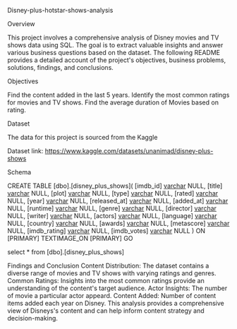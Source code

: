  Disney-plus-hotstar-shows-analysis

 Overview

 This project involves a comprehensive analysis of Disney movies and TV shows data using SQL. The goal is to extract valuable insights and answer various business questions based on the 
 dataset. The following README provides a detailed account of the project's objectives, business problems, solutions, findings, and conclusions.

Objectives

Find the content added in the last 5 years.
Identify the most common ratings for movies and TV shows.
Find the average duration of Movies based on rating.

Dataset

The data for this project is sourced from the Kaggle

Dataset link: https://www.kaggle.com/datasets/unanimad/disney-plus-shows

Schema

CREATE TABLE [dbo].[disney_plus_shows](
	[imdb_id] [varchar](max) NULL,
	[title] [varchar](max) NULL,
	[plot] [varchar](max) NULL,
	[type] [varchar](max) NULL,
	[rated] [varchar](max) NULL,
	[year] [varchar](max) NULL,
	[released_at] [varchar](max) NULL,
	[added_at] [varchar](max) NULL,
	[runtime] [varchar](max) NULL,
	[genre] [varchar](max) NULL,
	[director] [varchar](max) NULL,
	[writer] [varchar](max) NULL,
	[actors] [varchar](max) NULL,
	[language] [varchar](max) NULL,
	[country] [varchar](max) NULL,
	[awards] [varchar](max) NULL,
	[metascore] [varchar](max) NULL,
	[imdb_rating] [varchar](max) NULL,
	[imdb_votes] [varchar](max) NULL
) ON [PRIMARY] TEXTIMAGE_ON [PRIMARY]
GO

select * from [dbo].[disney_plus_shows]

Findings and Conclusion
Content Distribution: The dataset contains a diverse range of movies and TV shows with varying ratings and genres.
Common Ratings: Insights into the most common ratings provide an understanding of the content's target audience.
Actor Insights: The number of movie a particular actor appeard.
Content Added: Number of content items added each year on Disney.
This analysis provides a comprehensive view of Disneys's content and can help inform content strategy and decision-making.

